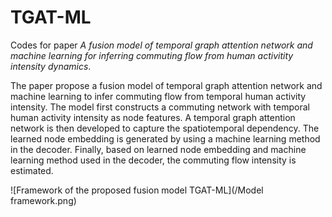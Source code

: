 # TGAT-ML
Codes for paper *A fusion model of temporal graph attention network and machine learning for inferring commuting flow from human activitity intensity dynamics*.

The paper propose a fusion model of temporal graph attention network and machine learning to infer commuting flow from temporal human activity intensity. The model first constructs a commuting network with temporal human activity intensity as node features. A temporal graph attention network is then developed to capture the spatiotemporal dependency. The learned node embedding is generated by using a machine learning method in the decoder. Finally, based on learned node embedding and machine learning method used in the decoder, the commuting flow intensity is estimated.

![Framework of the proposed fusion model TGAT-ML](/Model framework.png)
